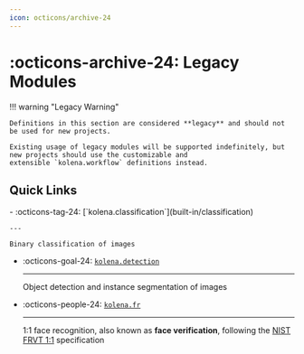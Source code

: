 ```yaml
---
icon: octicons/archive-24
---
```


# :octicons-archive-24: Legacy Modules

!!! warning "Legacy Warning"

    Definitions in this section are considered **legacy** and should not be used for new projects.

    Existing usage of legacy modules will be supported indefinitely, but new projects should use the customizable and
    extensible `kolena.workflow` definitions instead.

## Quick Links

<div class="grid cards" markdown>
- :octicons-tag-24: [`kolena.classification`](built-in/classification)

    ---

    Binary classification of images

- :octicons-goal-24: [`kolena.detection`](built-in/detection)

    ---

    Object detection and instance segmentation of images

- :octicons-people-24: [`kolena.fr`](built-in/fr)

    ---

    1:1 face recognition, also known as **face verification**, following the
    [NIST FRVT 1:1](https://pages.nist.gov/frvt/html/frvt11.html) specification
</div>
